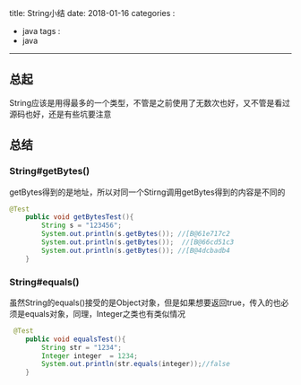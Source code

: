 title: String小结
date: 2018-01-16
categories :
  - java
tags :
  - java
---


## 总起

String应该是用得最多的一个类型，不管是之前使用了无数次也好，又不管是看过源码也好，还是有些坑要注意


## 总结

### String#getBytes()

getBytes得到的是地址，所以对同一个Stirng调用getBytes得到的内容是不同的

```java
@Test
    public void getBytesTest(){
        String s = "123456";
        System.out.println(s.getBytes()); //[B@61e717c2
        System.out.println(s.getBytes());  //[B@66cd51c3
        System.out.println(s.getBytes()); //[B@4dcbadb4
    }
```


### String#equals()

虽然String的equals()接受的是Object对象，但是如果想要返回true，传入的也必须是equals对象，同理，Integer之类也有类似情况

```java
 @Test
    public void equalsTest(){
        String str = "1234";
        Integer integer  = 1234;
        System.out.println(str.equals(integer));//false
    }
```
